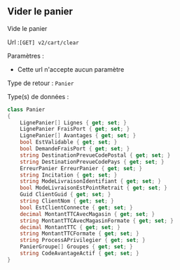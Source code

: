 ## <span id='vider'>Vider le panier</span>

Vide le panier

Url :`[GET] v2/cart/clear`

Paramètres : 

- Cette url n'accepte aucun paramètre

Type de retour : `Panier`

Type(s) de données :

```csharp
class Panier
{
	LignePanier[] Lignes { get; set; }
	LignePanier FraisPort { get; set; }
	LignePanier[] Avantages { get; set; }
	bool EstValidable { get; set; }
	bool DemandeFraisPort { get; set; }
	string DestinationPrevueCodePostal { get; set; }
	string DestinationPrevueCodePays { get; set; }
	ErreurPanier ErreurPanier { get; set; }
	string Incitation { get; set; }
	string ModeLivraisonIdentifiant { get; set; }
	bool ModeLivraisonEstPointRetrait { get; set; }
	Guid ClientGuid { get; set; }
	string ClientNom { get; set; }
	bool EstClientConnecte { get; set; }
	decimal MontantTTCAvecMagasin { get; set; }
	string MontantTTCAvecMagasinFormate { get; set; }
	decimal MontantTTC { get; set; }
	string MontantTTCFormate { get; set; }
	string ProcessAPrivilegier { get; set; }
	PanierGroupe[] Groupes { get; set; }
	string CodeAvantageActif { get; set; }
}

```
